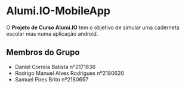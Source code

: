# Alumi.IO-MobileApp

O **Projeto de Curso Alumi.IO** tem o objetivo de simular uma caderneta escolar mas numa aplicação android.

## Membros do Grupo
* Daniel Correia Batista nº2171836
* Rodrigo Manuel Alves Rodrigues nº2180620
* Samuel Pires Brito nº2180657
